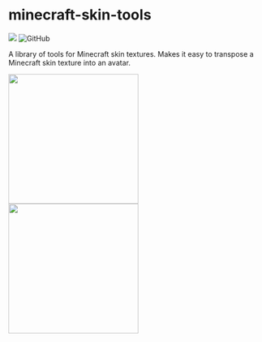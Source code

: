 # minecraft-skin-tools

[![](https://jitpack.io/v/rabross/minecraft-skin-tools.svg)](https://jitpack.io/#rabross/minecraft-skin-tools)
![GitHub](https://img.shields.io/github/license/rabross/minecraft-skin-tools.svg)

A library of tools for Minecraft skin textures.
Makes it easy to transpose a Minecraft skin texture into an avatar.

<img src="https://github.com/rabross/MinecraftSkinRenderer/blob/master/app/src/main/assets/semitransparenttest.png" width="256"/>
<img src="https://github.com/rabross/MinecraftSkinRenderer/blob/master/sample_screenshot.png" width="256"/>
